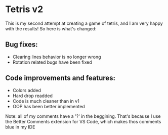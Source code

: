 # Tetris v2
This is my second attempt at creating a game of tetris, and I am very happy with the results!
So here is what's changed:

## Bug fixes:
* Clearing lines behavior is no longer wrong
* Rotation related bugs have been fixed

## Code improvements and features:
* Colors added
* Hard drop readded
* Code is much cleaner than in v1
* OOP has been better implemented

Note: all of my comments have a '?' in the beggining.
That's because I use the Better Comments extension for VS Code, which makes thos comments blue in my IDE
